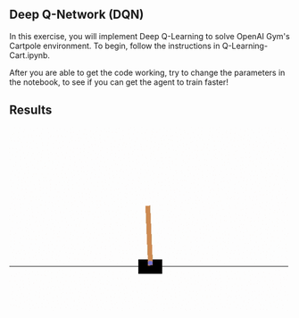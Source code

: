 ## Deep Q-Network (DQN)

In this exercise, you will implement Deep Q-Learning to solve OpenAI Gym's Cartpole environment. To begin, follow the instructions in Q-Learning-Cart.ipynb.

After you are able to get the code working, try to change the parameters in the notebook, to see if you can get the agent to train faster! 

## Results

![demo](demo/cartpole.gif)
